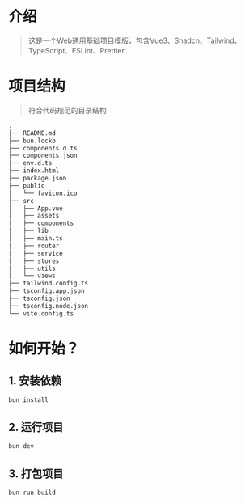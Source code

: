 # 介绍

> 这是一个Web通用基础项目模版，包含Vue3、Shadcn、Tailwind、TypeScript、ESLint、Prettier...

# 项目结构

> 符合代码规范的目录结构

```bash
.
├── README.md
├── bun.lockb
├── components.d.ts
├── components.json
├── env.d.ts
├── index.html
├── package.json
├── public
│   └── favicon.ico
├── src
│   ├── App.vue
│   ├── assets
│   ├── components
│   ├── lib
│   ├── main.ts
│   ├── router
│   ├── service
│   ├── stores
│   ├── utils
│   └── views
├── tailwind.config.ts
├── tsconfig.app.json
├── tsconfig.json
├── tsconfig.node.json
└── vite.config.ts
```

# 如何开始？

## 1. 安装依赖

```bash
bun install
```

## 2. 运行项目

```bash
bun dev
```

## 3. 打包项目

```bash
bun run build
```
